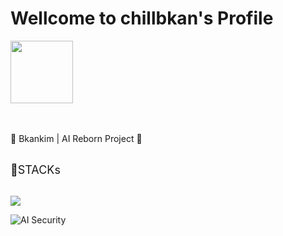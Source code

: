 # Wellcome to chillbkan's Profile

<img src="https://github.com/user-attachments/assets/3d70228c-59b4-4870-90f8-0e701c502caa" width="100" height="100"/>
<br><br><br>

🔄 Bkankim | AI Reborn Project 🔐
<br><br>

<font size=4>💼STACKs</font>

<br>
<img src="https://img.shields.io/badge/with%20a%20logo-grey?style=for-the-badge&logo=javascript"/>

![AI Security](https://img.shields.io/badge/Specialization-AI_Security-blueviolet)

